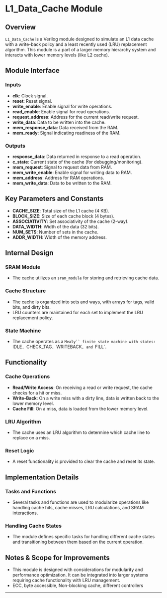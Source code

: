 # L1_Data_Cache Module

## Overview
`L1_Data_Cache` is a Verilog module designed to simulate an L1 data cache with a write-back policy and a least recently used (LRU) replacement algorithm. This module is a part of a larger memory hierarchy system and interacts with lower memory levels (like L2 cache).

## Module Interface

### Inputs
- **clk**: Clock signal.
- **reset**: Reset signal.
- **write_enable**: Enable signal for write operations.
- **read_enable**: Enable signal for read operations.
- **request_address**: Address for the current read/write request.
- **write_data**: Data to be written into the cache.
- **mem_response_data**: Data received from the RAM.
- **mem_ready**: Signal indicating readiness of the RAM.

### Outputs
- **response_data**: Data returned in response to a read operation.
- **c_state**: Current state of the cache (for debugging/monitoring).
- **mem_request**: Signal to request data from RAM.
- **mem_write_enable**: Enable signal for writing data to RAM.
- **mem_address**: Address for RAM operations.
- **mem_write_data**: Data to be written to the RAM.

## Key Parameters and Constants
- **CACHE_SIZE**: Total size of the L1 cache (4 KB).
- **BLOCK_SIZE**: Size of each cache block (4 bytes).
- **ASSOCIATIVITY**: Set associativity of the cache (2-way).
- **DATA_WIDTH**: Width of the data (32 bits).
- **NUM_SETS**: Number of sets in the cache.
- **ADDR_WIDTH**: Width of the memory address.

## Internal Design

### SRAM Module
- The cache utilizes an `sram_module` for storing and retrieving cache data.

### Cache Structure
- The cache is organized into sets and ways, with arrays for tags, valid bits, and dirty bits.
- LRU counters are maintained for each set to implement the LRU replacement policy.

### State Machine
- The cache operates as a `Mealy`` finite state machine with states: `IDLE`, `CHECK_TAG`, `WRITEBACK`, and `FILL`.

## Functionality

### Cache Operations
- **Read/Write Access**: On receiving a read or write request, the cache checks for a hit or miss.
- **Write-Back**: On a write miss with a dirty line, data is written back to the lower memory level.
- **Cache Fill**: On a miss, data is loaded from the lower memory level.

### LRU Algorithm
- The cache uses an LRU algorithm to determine which cache line to replace on a miss.

### Reset Logic
- A reset functionality is provided to clear the cache and reset its state.

## Implementation Details

### Tasks and Functions
- Several tasks and functions are used to modularize operations like handling cache hits, cache misses, LRU calculations, and SRAM interactions.

### Handling Cache States
- The module defines specific tasks for handling different cache states and transitioning between them based on the current operation.

## Notes & Scope for Improvements
- This module is designed with considerations for modularity and performance optimization. It can be integrated into larger systems requiring cache functionality with LRU management.
- ECC, byte accessible, Non-blocking cache, different controllers 


---
